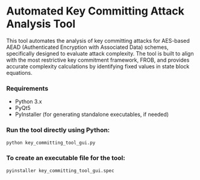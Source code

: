 # Automated Key Committing Attack Analysis Tool

This tool automates the analysis of key committing attacks for AES-based AEAD (Authenticated Encryption with Associated Data) schemes, specifically designed to evaluate attack complexity. The tool is built to align with the most restrictive key commitment framework, FROB, and provides accurate complexity calculations by identifying fixed values in state block equations. 

### Requirements
- Python 3.x
- PyQt5
- PyInstaller (for generating standalone executables, if needed)

### Run the tool directly using Python:
```bash
python key_committing_tool_gui.py
```

### To create an executable file for the tool:
```
pyinstaller key_committing_tool_gui.spec
```
